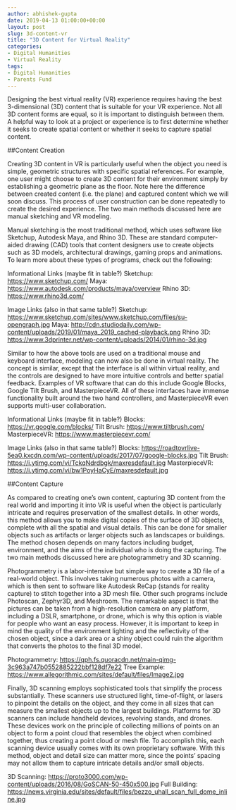 ```yaml
---
author: abhishek-gupta
date: 2019-04-13 01:00:00+00:00
layout: post
slug: 3d-content-vr
title: "3D Content for Virtual Reality"
categories:
- Digital Humanities
- Virtual Reality
tags:
- Digital Humanities
- Parents Fund
---
```


Designing the best virtual reality (VR) experience requires having the best 3-dimensional (3D) content that is suitable for your VR experience. Not all 3D content forms are equal, so it is important to distinguish between them. A helpful way to look at a project or experience is to first determine whether it seeks to create spatial content or whether it seeks to capture spatial content.

##Content Creation

Creating 3D content in VR is particularly useful when the object you need is simple, geometric structures with specific spatial references. For example, one user might choose to create 3D content for their environment simply by establishing a geometric plane as the floor. Note here the difference between created content (i.e. the plane) and captured content which we will soon discuss. This process of user construction can be done repeatedly to create the desired experience. The two main methods discussed here are manual sketching and VR modeling. 

Manual sketching is the most traditional method, which uses software like Sketchup, Autodesk Maya, and Rhino 3D. These are standard computer-aided drawing (CAD) tools that content designers use to create objects such as 3D models, architectural drawings, gaming props and animations. To learn more about these types of programs, check out the following: 

Informational Links (maybe fit in table?)
Sketchup: https://www.sketchup.com/
Maya: https://www.autodesk.com/products/maya/overview
Rhino 3D: https://www.rhino3d.com/

Image Links (also in that same table?)
Sketchup: https://www.sketchup.com/sites/www.sketchup.com/files/su-opengraph.jpg
Maya: http://cdn.studiodaily.com/wp-content/uploads/2019/01/maya_2019_cached-playback.png
Rhino 3D: https://www.3dprinter.net/wp-content/uploads/2014/01/rhino-3d.jpg

Similar to how the above tools are used on a traditional mouse and keyboard interface, modeling can now also be done in virtual reality. The concept is similar, except that the interface is all within virtual reality, and the controls are designed to have more intuitive controls and better spatial feedback. Examples of VR software that can do this include Google Blocks, Google Tilt Brush, and MasterpieceVR. All of these interfaces have immense functionality built around the two hand controllers, and MasterpieceVR even supports multi-user collaboration. 

Informational Links (maybe fit in table?)
Blocks: https://vr.google.com/blocks/
Tilt Brush: https://www.tiltbrush.com/
MasterpieceVR: https://www.masterpiecevr.com/

Image Links (also in that same table?)
Blocks: https://roadtovrlive-5ea0.kxcdn.com/wp-content/uploads/2017/07/google-blocks.jpg
Tilt Brush: https://i.ytimg.com/vi/TckqNdrdbgk/maxresdefault.jpg
MasterpieceVR: https://i.ytimg.com/vi/bw1PoyHaCyE/maxresdefault.jpg

##Content Capture

As compared to creating one’s own content, capturing 3D content from the real world and importing it into VR is useful when the object is particularly intricate and requires preservation of the smallest details. In other words, this method allows you to make digital copies of the surface of 3D objects, complete with all the spatial and visual details. This can be done for smaller objects such as artifacts or larger objects such as landscapes or buildings. The method chosen depends on many factors including budget, environment, and the aims of the individual who is doing the capturing. The two main methods discussed here are photogrammetry and 3D scanning. 

Photogrammetry is a labor-intensive but simple way to create a 3D file of a real-world object. This involves taking numerous photos with a camera, which is then sent to software like Autodesk ReCap (stands for reality capture) to stitch together into a 3D mesh file. Other such programs include Photoscan, Zephyr3D, and Meshroom. The remarkable aspect is that the pictures can be taken from a high-resolution camera on any platform, including a DSLR, smartphone, or drone, which is why this option is viable for people who want an easy process. However, it is important to keep in mind the quality of the environment lighting and the reflectivity of the chosen object, since a dark area or a shiny object could ruin the algorithm that converts the photos to the final 3D model.

Photogrammetry: https://qph.fs.quoracdn.net/main-qimg-3c963a747b0552885222bbf128df7e22
Tree Example: https://www.allegorithmic.com/sites/default/files/Image2.jpg

Finally, 3D scanning employs sophisticated tools that simplify the process substantially. These scanners use structured light, time-of-flight, or lasers to pinpoint the details on the object, and they come in all sizes that can measure the smallest objects up to the largest buildings. Platforms for 3D scanners can include handheld devices, revolving stands, and drones. These devices work on the principle of collecting millions of points on an object to form a point cloud that resembles the object when combined together, thus creating a point cloud or mesh file. To accomplish this, each scanning device usually comes with its own proprietary software. With this method, object and detail size can matter more, since the points’ spacing may not allow them to capture intricate details and/or small objects. 

3D Scanning: https://proto3000.com/wp-content/uploads/2016/08/GoSCAN-50-450x500.jpg
Full Building: https://news.virginia.edu/sites/default/files/bezzo_uhall_scan_full_dome_inline.jpg
